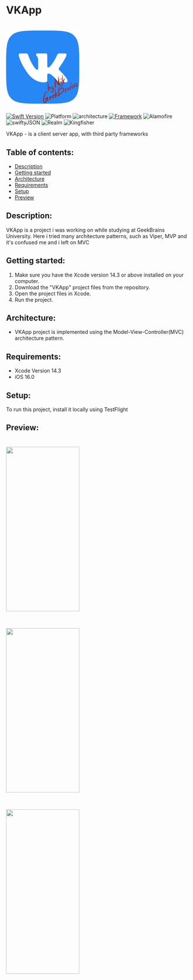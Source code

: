 # VKApp

<h1 align="left"><img src= "https://github.com/hrezolit/VKApp_Nik_Galivets/blob/main/VKApp_Nik_Galivets/View/Assets.xcassets/VKByNik.imageset/768px-VK_Compact_Logo.jpg"width="200", height="200"/></h1>

[![Swift Version][swift-image]][swift-url]
![Platform][platform-image]
![architecture]
[![Framework][framework-image]][framework-url]
![Alamofire]
![swiftyJSON]
![Realm]
![Kingfisher]
     
VKApp - is a client server app, 
with third party frameworks

## Table of contents:
* [Description](#description)
* [Getting started](#getting-started)
* [Architecture](#architecture)
* [Requirements](#requirements)
* [Setup](#setup)
* [Preview](#preview)

## Description:
VKApp is a project i was working on while studying at GeekBrains University. Here i tried many architecture patterns, such as Viper, MVP and it's confused me and i left on MVC

## Getting started:
1. Make sure you have the Xcode version 14.3 or above installed on your computer.
2. Download the "VKApp" project files from the repository.
3. Open the project files in Xcode.
4. Run the project.

## Architecture:
* VKApp project is implemented using the Model-View-Controller(MVC) architecture pattern.
 
## Requirements:
* Xcode Version 14.3
* iOS 16.0
	
## Setup:
To run this project, install it locally using TestFlight

## Preview:
<h1 align="left"><img src="https://github.com/hrezolit/VKApp_Nik_Galivets/assets/62234354/a457263d-811c-497c-9d5d-8119e7df4aaa"width="200", height="450"/></h1>
<h1 align="left"><img src="https://github.com/hrezolit/VKApp_Nik_Galivets/assets/62234354/9d8b629c-595e-4e96-9062-b2f9fb2bcd79"width="200", height="450"/></h1>
<h1 align="left"><img src="https://github.com/hrezolit/VKApp_Nik_Galivets/assets/62234354/0d293334-3942-487b-8271-35d704faed6a"width="200", height="450"/></h1>

[swift-image]: https://img.shields.io/badge/swift-5.4-orange.svg
[swift-url]: https://swift.org/
[platform-image]: https://img.shields.io/badge/iOS-grey.svg
[architecture]: https://img.shields.io/badge/MVC-green.svg
[framework-image]: https://img.shields.io/badge/UIKit-blue.svg
[framework-url]: https://developer.apple.com/documentation/uikit/
[alamofire]: https://img.shields.io/badge/Alamofire-red.svg
[swiftyJSON]: https://img.shields.io/badge/SwiftyJSON-red.svg
[realm]: https://img.shields.io/badge/Realm-red.svg
[kingfisher]: https://img.shields.io/badge/Kingfisher-red.svg



